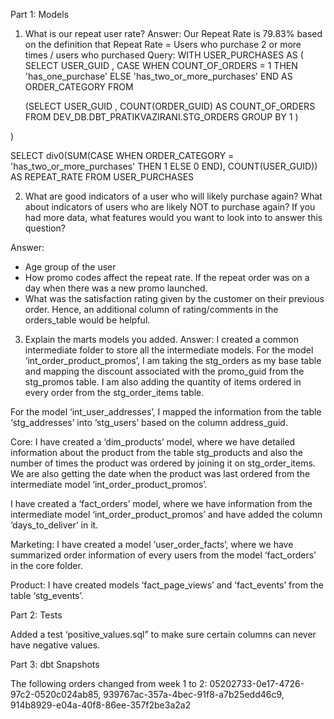 Part 1: Models
1. What is our repeat user rate?
Answer: 
Our Repeat Rate is 79.83% based on the definition that Repeat Rate = Users who purchase 2 or more times / users who purchased
Query: 
WITH USER_PURCHASES AS (
SELECT  USER_GUID
        , CASE WHEN COUNT_OF_ORDERS = 1 THEN 'has_one_purchase' ELSE 'has_two_or_more_purchases' END AS ORDER_CATEGORY
FROM 
    
    (SELECT USER_GUID
            , COUNT(ORDER_GUID) AS COUNT_OF_ORDERS
    FROM DEV_DB.DBT_PRATIKVAZIRANI.STG_ORDERS
    GROUP BY 1
    )

)

SELECT div0(SUM(CASE WHEN ORDER_CATEGORY = 'has_two_or_more_purchases' THEN 1 ELSE 0 END), COUNT(USER_GUID)) AS REPEAT_RATE
FROM USER_PURCHASES

2. What are good indicators of a user who will likely purchase again? What about indicators of users who are likely NOT to purchase again? If you had more data, what features would you want to look into to answer this question?

Answer:
- Age group of the user
- How promo codes affect the repeat rate. If the repeat order was on a day when there was a new promo launched.
- What was the satisfaction rating given by the customer on their previous order. Hence, an additional column of rating/comments in the orders_table would be helpful.

3. Explain the marts models you added.
Answer:
I created a common intermediate folder to store all the intermediate models.
For the model ‘int_order_product_promos’, I am taking the stg_orders as my base table and mapping the discount associated with the promo_guid from the stg_promos table. I am also adding the quantity of items ordered in every order from the stg_order_items table.

For the model ‘int_user_addresses’, I mapped the information from the table ‘stg_addresses’ into ‘stg_users’ based on the column address_guid.

Core:
I have created a ‘dim_products’ model, where we have detailed information about the product from the table stg_products and also the number of times the product was ordered by joining it on stg_order_items. We are also getting the date when the product was last ordered from the intermediate model ‘int_order_product_promos’.

I have created a ‘fact_orders’ model, where we have information from the intermediate model ‘int_order_product_promos’ and have added the column ‘days_to_deliver’ in it.

Marketing:
I have created a model ‘user_order_facts’, where we have summarized order information of every users from the model ‘fact_orders’ in the core folder.

Product: 
I have created models ‘fact_page_views’ and ‘fact_events’ from the table ‘stg_events’. 

Part 2: Tests

Added a test ‘positive_values.sql” to make sure certain columns can never have negative values.

Part 3: dbt Snapshots

The following orders changed from week 1 to 2:
05202733-0e17-4726-97c2-0520c024ab85, 939767ac-357a-4bec-91f8-a7b25edd46c9, 914b8929-e04a-40f8-86ee-357f2be3a2a2